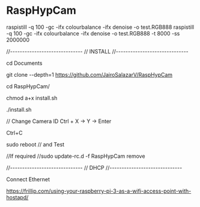 # RaspHypCam
raspistill -q 100 -gc -ifx colourbalance -ifx denoise  -o test.RGB888
raspistill -q 100 -gc -ifx colourbalance -ifx denoise  -o test.RGB888 -t 8000 -ss 2000000




//------------------------------
// INSTALL
//------------------------------

cd Documents

git clone --depth=1 https://github.com/JairoSalazarV/RaspHypCam

cd RaspHypCam/

chmod a+x install.sh

./install.sh

// Change Camera ID
Ctrl + X -> Y -> Enter

Ctrl+C

sudo reboot // and Test

//If required
//sudo update-rc.d -f RaspHypCam remove

//------------------------------
// DHCP
//------------------------------

Connect Ethernet

https://frillip.com/using-your-raspberry-pi-3-as-a-wifi-access-point-with-hostapd/
 






